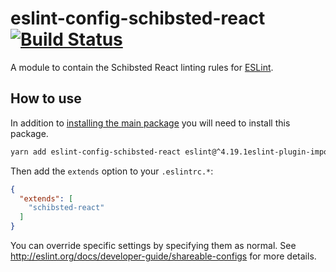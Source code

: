 # eslint-config-schibsted-react [![Build Status](https://travis-ci.org/schibsted/eslint-config-schibsted.svg?branch=master)](https://travis-ci.org/schibsted/eslint-config-schibsted)

A module to contain the Schibsted React linting rules for [ESLint](http://eslint.org/).

## How to use

In addition to [installing the main package](../eslint-config-schibsted/README.md) you will need to install this package.

```bash
yarn add eslint-config-schibsted-react eslint@^4.19.1eslint-plugin-import@^2.12.0 eslint-plugin-jsx-a11y@^6.0.2 eslint-plugin-react@^7.8.2 -D
```

Then add the `extends` option to your `.eslintrc.*`:

```json
{
  "extends": [
    "schibsted-react"
  ]
}
```

You can override specific settings by specifying them as normal. See <http://eslint.org/docs/developer-guide/shareable-configs> for more details.
